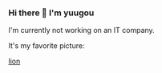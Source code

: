 ### Hi there 👋 I'm yuugou

I'm currently not working on an IT company.

It's my favorite picture:

[lion](https://picjumbo.com/download?d=minimalist-photo-of-lion-relaxing-in-studio-free-photo.jpeg&n=minimalist-photo-of-lion-relaxing-in-studio&id=1)

<!--
**yuugou/yuugou** is a ✨ _special_ ✨ repository because its `README.md` (this file) appears on your GitHub profile.

Here are some ideas to get you started:

- 🔭 I’m currently working on ...
- 🌱 I’m currently learning ...
- 👯 I’m looking to collaborate on ...
- 🤔 I’m looking for help with ...
- 💬 Ask me about ...
- 📫 How to reach me: ...
- 😄 Pronouns: ...
- ⚡ Fun fact: ...
-->
